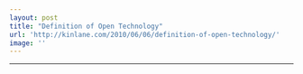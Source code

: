 ```yaml
---
layout: post
title: "Definition of Open Technology"
url: 'http://kinlane.com/2010/06/06/definition-of-open-technology/'
image: ''
---
```


****